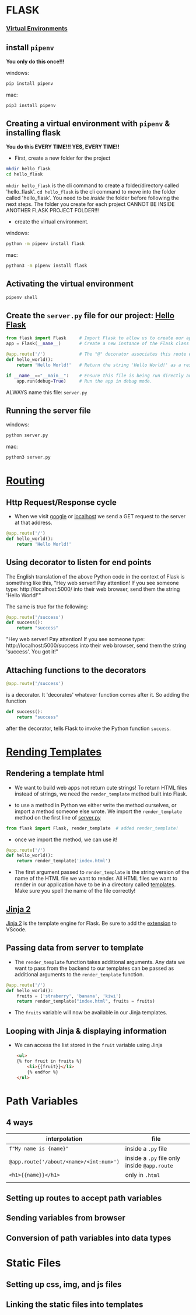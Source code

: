 
# FLASK

### [Virtual Environments](https://login.codingdojo.com/m/172/7219/54533)

## install `pipenv`
**You only do this once!!!**

windows:
```bash
pip install pipenv
```
mac:
```bash
pip3 install pipenv
```
## Creating a virtual environment with `pipenv` & installing flask
**You do this EVERY TIME!!! YES, EVERY TIME!!**
- First, create a new folder for the project

```bash
mkdir hello_flask
cd hello_flask
```
`mkdir hello_flask` is the cli command to create a folder/directory called 'hello_flask'. `cd hello_flask` is the cli command to move into the folder called 'hello_flask'. You need to be *inside* the folder before following the next steps. The folder you create for each project CANNOT BE INSIDE ANOTHER FLASK PROJECT FOLDER!!! 

- create the virtual environment.

windows:
```bash
python -m pipenv install flask
```
mac:
```bash
python3 -m pipenv install flask
```

## Activating the virtual environment

```bash
pipenv shell
```

## Create the `server.py` file for our project: [Hello Flask](https://login.codingdojo.com/m/172/7219/52126)

```py
from flask import Flask     # Import Flask to allow us to create our app
app = Flask(__name__)       # Create a new instance of the Flask class called "app"

@app.route('/')             # The "@" decorator associates this route with the function immediately following
def hello_world():
    return 'Hello World!'   # Return the string 'Hello World!' as a response

if __name__=="__main__":    # Ensure this file is being run directly and not from a different module    
    app.run(debug=True)     # Run the app in debug mode.
```

ALWAYS name this file: `server.py`

## Running the server file

windows:
```bash
python server.py
```
mac:
```bash
python3 server.py
```

# [Routing](https://login.codingdojo.com/m/172/7219/52127)

## Http Request/Response cycle

- When we visit [google](https://www.google.com/) or [localhost](http://localhost:5000/) we send a GET request to the server at that address.

```py
@app.route('/')            
def hello_world():
    return 'Hello World!'
```

## Using decorator to listen for end points

The English translation of the above Python code in the context of Flask is something like this, "Hey web server! Pay attention! If you see someone type: http://localhost:5000/ into their web browser, send them the string 'Hello World!'"

The same is true for the following:

```py
@app.route('/success')
def success():
    return "success"
```
"Hey web server! Pay attention! If you see someone type: http://localhost:5000/success into their web browser, send them the string 'success'. You got it!"

## Attaching functions to the decorators

```py
@app.route('/success')
```
is a decorator. It 'decorates' whatever function comes after it. So adding the function

```py
def success():
    return "success"
```
after the decorator, tells Flask to invoke the Python function `success`.

# [Rending Templates](https://login.codingdojo.com/m/172/7219/52129)

## Rendering a template html

- We want to build web apps not return cute strings! To return HTML files instead of strings, we need the `render_template` method built into Flask. 

- to use a method in Python we either write the method ourselves, or import a method someone else wrote. We import the `render_template` method on the first line of [server.py](server.py) 

```py
from flask import Flask, render_template  # added render_template!
```

- once we import the method, we can use it!

```py
@app.route('/')                           
def hello_world():
    return render_template('index.html')
```

- The first argument passed to `render_template` is the string version of the name of the HTML file we want to render. All HTML files we want to render in our application have to be in a directory called [templates](./templates/index.html). Make sure you spell the name of the file correctly!

## [Jinja 2](https://login.codingdojo.com/m/172/7219/52130)

[Jinja 2](https://palletsprojects.com/p/jinja/) is the template engine for Flask. Be sure to add the [extension](https://marketplace.visualstudio.com/items?itemName=WyattFerguson.jinja2-snippet-kit) to VScode.

## Passing data from server to template

- The `render_template` function takes additional arguments. Any data we want to pass from the backend to our templates can be passed as additional arguments to the `render_template` function.

```py
@app.route('/')             
def hello_world():
    fruits = ['straberry', 'banana', 'kiwi']
    return render_template("index.html", fruits = fruits)  
```

- The `fruits` variable will now be available in our Jinja templates.


## Looping with Jinja & displaying information

- We can access the list stored in the `fruit` variable using Jinja

```html
    <ul>
    {% for fruit in fruits %}
        <li>{{fruit}}</li>
        {% endfor %}
    </ul>
```

# Path Variables

## 4 ways
|interpolation | file |
|---|---|
|`f"My name is {name}"`| inside a `.py` file|
|`@app.route('/about/<name>/<int:num>')`| inside a `.py` file only inside `@app.route`|
|`<h1>{{name}}</h1>`|only in `.html`|
|||
## Setting up routes to accept path variables



## Sending variables from browser

## Conversion of path variables into data types

# Static Files
## Setting up css, img, and js files

## Linking the static files into templates

